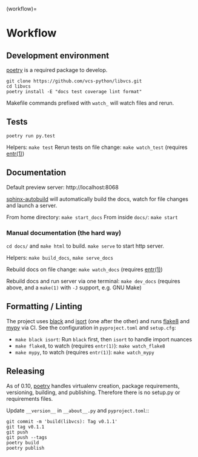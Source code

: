 (workflow)=

# Workflow

## Development environment

[poetry] is a required package to develop.

```
git clone https://github.com/vcs-python/libvcs.git
cd libvcs
poetry install -E "docs test coverage lint format"
```

Makefile commands prefixed with `watch_` will watch files and rerun.

## Tests

```
poetry run py.test
```

Helpers: `make test` Rerun tests on file change: `make watch_test` (requires [entr(1)])

## Documentation

Default preview server: http://localhost:8068

[sphinx-autobuild] will automatically build the docs, watch for file changes and launch a server.

From home directory: `make start_docs` From inside `docs/`: `make start`

[sphinx-autobuild]: https://github.com/executablebooks/sphinx-autobuild

### Manual documentation (the hard way)

`cd docs/` and `make html` to build. `make serve` to start http server.

Helpers: `make build_docs`, `make serve_docs`

Rebuild docs on file change: `make watch_docs` (requires [entr(1)])

Rebuild docs and run server via one terminal: `make dev_docs` (requires above, and a `make(1)` with
`-J` support, e.g. GNU Make)

## Formatting / Linting

The project uses [black] and [isort] (one after the other) and runs [flake8] and [mypy] via CI. See
the configuration in `pyproject.toml` and `setup.cfg`:

- `make black isort`: Run `black` first, then `isort` to handle import nuances
- `make flake8`, to watch (requires `entr(1)`): `make watch_flake8`
- `make mypy`, to watch (requires `entr(1)`): `make watch_mypy`

## Releasing

As of 0.10, [poetry] handles virtualenv creation, package requirements, versioning, building, and
publishing. Therefore there is no setup.py or requirements files.

Update `__version__` in `__about__.py` and `pyproject.toml`::

    git commit -m 'build(libvcs): Tag v0.1.1'
    git tag v0.1.1
    git push
    git push --tags
    poetry build
    poetry publish

[poetry]: https://python-poetry.org/
[entr(1)]: http://eradman.com/entrproject/
[black]: https://github.com/psf/black
[isort]: https://pypi.org/project/isort/
[flake8]: https://flake8.pycqa.org/
[mypy]: http://mypy-lang.org/
